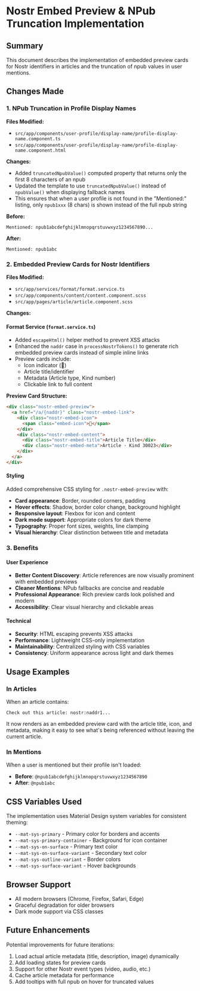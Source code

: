 # Nostr Embed Preview & NPub Truncation Implementation

## Summary
This document describes the implementation of embedded preview cards for Nostr identifiers in articles and the truncation of npub values in user mentions.

## Changes Made

### 1. NPub Truncation in Profile Display Names

**Files Modified:**
- `src/app/components/user-profile/display-name/profile-display-name.component.ts`
- `src/app/components/user-profile/display-name/profile-display-name.component.html`

**Changes:**
- Added `truncatedNpubValue()` computed property that returns only the first 8 characters of an npub
- Updated the template to use `truncatedNpubValue()` instead of `npubValue()` when displaying fallback names
- This ensures that when a user profile is not found in the "Mentioned:" listing, only `npub1xxx` (8 chars) is shown instead of the full npub string

**Before:**
```
Mentioned: npub1abcdefghijklmnopqrstuvwxyz1234567890...
```

**After:**
```
Mentioned: npub1abc
```

### 2. Embedded Preview Cards for Nostr Identifiers

**Files Modified:**
- `src/app/services/format/format.service.ts`
- `src/app/components/content/content.component.scss`
- `src/app/pages/article/article.component.scss`

**Changes:**

#### Format Service (`format.service.ts`)
- Added `escapeHtml()` helper method to prevent XSS attacks
- Enhanced the `naddr` case in `processNostrTokens()` to generate rich embedded preview cards instead of simple inline links
- Preview cards include:
  - Icon indicator (📄)
  - Article title/identifier
  - Metadata (Article type, Kind number)
  - Clickable link to full content

**Preview Card Structure:**
```html
<div class="nostr-embed-preview">
  <a href="/a/{naddr}" class="nostr-embed-link">
    <div class="nostr-embed-icon">
      <span class="embed-icon">📄</span>
    </div>
    <div class="nostr-embed-content">
      <div class="nostr-embed-title">Article Title</div>
      <div class="nostr-embed-meta">Article · Kind 30023</div>
    </div>
  </a>
</div>
```

#### Styling
Added comprehensive CSS styling for `.nostr-embed-preview` with:
- **Card appearance**: Border, rounded corners, padding
- **Hover effects**: Shadow, border color change, background highlight
- **Responsive layout**: Flexbox for icon and content
- **Dark mode support**: Appropriate colors for dark theme
- **Typography**: Proper font sizes, weights, line clamping
- **Visual hierarchy**: Clear distinction between title and metadata

### 3. Benefits

#### User Experience
- **Better Content Discovery**: Article references are now visually prominent with embedded previews
- **Cleaner Mentions**: NPub fallbacks are concise and readable
- **Professional Appearance**: Rich preview cards look polished and modern
- **Accessibility**: Clear visual hierarchy and clickable areas

#### Technical
- **Security**: HTML escaping prevents XSS attacks
- **Performance**: Lightweight CSS-only implementation
- **Maintainability**: Centralized styling with CSS variables
- **Consistency**: Uniform appearance across light and dark themes

## Usage Examples

### In Articles
When an article contains:
```
Check out this article: nostr:naddr1...
```

It now renders as an embedded preview card with the article title, icon, and metadata, making it easy to see what's being referenced without leaving the current article.

### In Mentions
When a user is mentioned but their profile isn't loaded:
- **Before**: `@npub1abcdefghijklmnopqrstuvwxyz1234567890`
- **After**: `@npub1abc`

## CSS Variables Used

The implementation uses Material Design system variables for consistent theming:
- `--mat-sys-primary` - Primary color for borders and accents
- `--mat-sys-primary-container` - Background for icon container
- `--mat-sys-on-surface` - Primary text color
- `--mat-sys-on-surface-variant` - Secondary text color
- `--mat-sys-outline-variant` - Border colors
- `--mat-sys-surface-variant` - Hover backgrounds

## Browser Support

- All modern browsers (Chrome, Firefox, Safari, Edge)
- Graceful degradation for older browsers
- Dark mode support via CSS classes

## Future Enhancements

Potential improvements for future iterations:
1. Load actual article metadata (title, description, image) dynamically
2. Add loading states for preview cards
3. Support for other Nostr event types (video, audio, etc.)
4. Cache article metadata for performance
5. Add tooltips with full npub on hover for truncated values
